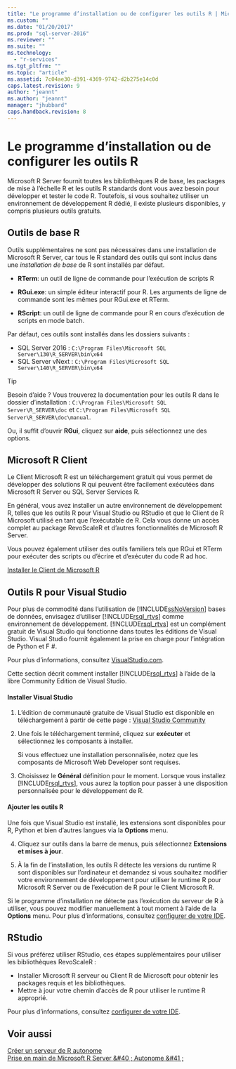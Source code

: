 ```yaml
---
title: "Le programme d’installation ou de configurer les outils R | Microsoft Docs"
ms.custom: ""
ms.date: "01/20/2017"
ms.prod: "sql-server-2016"
ms.reviewer: ""
ms.suite: ""
ms.technology: 
  - "r-services"
ms.tgt_pltfrm: ""
ms.topic: "article"
ms.assetid: 7c04ae30-d391-4369-9742-d2b275e14c0d
caps.latest.revision: 9
author: "jeannt"
ms.author: "jeannt"
manager: "jhubbard"
caps.handback.revision: 8
---
```

# Le programme d’installation ou de configurer les outils R
  Microsoft R Server fournit toutes les bibliothèques R de base, les packages de mise à l’échelle R et les outils R standards dont vous avez besoin pour développer et tester le code R. Toutefois, si vous souhaitez utiliser un environnement de développement R dédié, il existe plusieurs disponibles, y compris plusieurs outils gratuits.  
  
## <a name="basic-r-tools"></a>Outils de base R  
 Outils supplémentaires ne sont pas nécessaires dans une installation de Microsoft R Server, car tous le R standard des outils qui sont inclus dans une *installation de base* de R sont installés par défaut.

-   **RTerm**: un outil de ligne de commande pour l’exécution de scripts R 
  
-   **RGui.exe**: un simple éditeur interactif pour R. Les arguments de ligne de commande sont les mêmes pour RGui.exe et RTerm. 
  
-   **RScript**: un outil de ligne de commande pour R en cours d’exécution de scripts en mode batch.  

Par défaut, ces outils sont installés dans les dossiers suivants :
- SQL Server 2016 : `C:\Program Files\Microsoft SQL Server\130\R_SERVER\bin\x64`  
- SQL Server vNext : `C:\Program Files\Microsoft SQL Server\140\R_SERVER\bin\x64`  

> [!TIP]  
>  Besoin d’aide ? Vous trouverez la documentation pour les outils R dans le dossier d’installation : `C:\Program Files\Microsoft SQL Server\R_SERVER\doc` et `C:\Program Files\Microsoft SQL Server\R_SERVER\doc\manual`.  
>   
>  Ou, il suffit d’ouvrir **RGui**, cliquez sur **aide**, puis sélectionnez une des options.  

## <a name="microsoft-r-client"></a>Microsoft R Client

Le Client Microsoft R est un téléchargement gratuit qui vous permet de développer des solutions R qui peuvent être facilement exécutées dans Microsoft R Server ou SQL Server Services R.

En général, vous avez installer un autre environnement de développement R, telles que les outils R pour Visual Studio ou RStudio et que le Client de R Microsoft utilisé en tant que l’exécutable de R. Cela vous donne un accès complet au package RevoScaleR et d’autres fonctionnalités de Microsoft R Server.

Vous pouvez également utiliser des outils familiers tels que RGui et RTerm pour exécuter des scripts ou d’écrire et d’exécuter du code R ad hoc.

[Installer le Client de Microsoft R](https://msdn.microsoft.com/microsoft-r/r-client-install)
  
##  <a name="a-namebkmkrtoolsa-r-tools-for-visual-studio"></a> Outils R pour Visual Studio  

 Pour plus de commodité dans l’utilisation de [!INCLUDE[ssNoVersion](../../includes/ssnoversion-md.md)] bases de données, envisagez d’utiliser [!INCLUDE[rsql_rtvs](../../includes/rsql-rtvs-md.md)] comme environnement de développement. [!INCLUDE[rsql_rtvs](../../includes/rsql-rtvs-md.md)] est un complément gratuit de Visual Studio qui fonctionne dans toutes les éditions de Visual Studio. Visual Studio fournit également la prise en charge pour l’intégration de Python et F #.  

Pour plus d’informations, consultez [VisualStudio.com](https://www.visualstudio.com/vs/rtvs/).

 Cette section décrit comment installer [!INCLUDE[rsql_rtvs](../../includes/rsql-rtvs-md.md)] à l’aide de la libre Community Edition de Visual Studio.  
  
#### <a name="install-visual-studio"></a>Installer Visual Studio  
  
1.  L’édition de communauté gratuite de Visual Studio est disponible en téléchargement à partir de cette page : [Visual Studio Community](http://visualstudio.com/products/visual-studio-community-vs.aspx)  
  
2.  Une fois le téléchargement terminé, cliquez sur **exécuter** et sélectionnez les composants à installer.  
  
     Si vous effectuez une installation personnalisée, notez que les composants de Microsoft Web Developer sont requises.  
  
3.  Choisissez le **Général** définition pour le moment. Lorsque vous installez [!INCLUDE[rsql_rtvs](../../includes/rsql-rtvs-md.md)], vous aurez la toption pour passer à une disposition personnalisée pour le développement de R.  

#### <a name="add-the-r-tools"></a>Ajouter les outils R

Une fois que Visual Studio est installé, les extensions sont disponibles pour R, Python et bien d’autres langues via la **Options** menu.

4. Cliquez sur outils dans la barre de menus, puis sélectionnez **Extensions et mises à jour**.

5. À la fin de l’installation, les outils R détecte les versions du runtime R sont disponibles sur l’ordinateur et demandez si vous souhaitez modifier votre environnement de développement pour utiliser le runtime R pour Microsoft R Server ou de l’exécution de R pour le Client Microsoft R.

Si le programme d’installation ne détecte pas l’exécution du serveur de R à utiliser, vous pouvez modifier manuellement à tout moment à l’aide de la **Options** menu. Pour plus d’informations, consultez [configurer de votre IDE](https://msdn.microsoft.com/microsoft-r/r-client-get-started#step-2-configure-your-ide).

## <a name="rstudio"></a>RStudio

Si vous préférez utiliser RStudio, ces étapes supplémentaires pour utiliser les bibliothèques RevoScaleR :
- Installer Microsoft R serveur ou Client R de Microsoft pour obtenir les packages requis et les bibliothèques.
- Mettre à jour votre chemin d’accès de R pour utiliser le runtime R approprié.

Pour plus d’informations, consultez [configurer de votre IDE](https://msdn.microsoft.com/microsoft-r/r-client-get-started#step-2-configure-your-ide).


## <a name="see-also"></a>Voir aussi  
 [Créer un serveur de R autonome](../../advanced-analytics/r-services/create-a-standalone-r-server.md)   
 [Prise en main de Microsoft R Server &#40 ; Autonome &#41 ;](../../advanced-analytics/r-services/getting-started-with-microsoft-r-server-standalone.md)  
  
  
